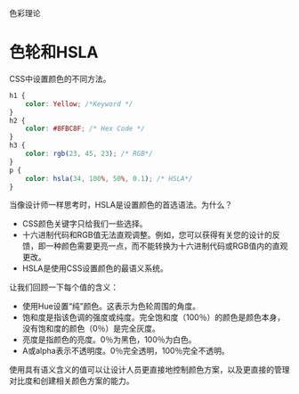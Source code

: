 色彩理论

# 色轮和HSLA

CSS中设置颜色的不同方法。

```CSS
h1 {
    color: Yellow; /*Keyword */
}
h2 {
    color: #8FBC8F; /* Hex Code */
}
h3 {
    color: rgb(23, 45, 23); /* RGB*/
}
p {
    color: hsla(34, 100%, 50%, 0.1); /* HSLA*/
}
```

当像设计师一样思考时，HSLA是设置颜色的首选语法。为什么？

- CSS颜色关键字只给我们一些选择。
- 十六进制代码和RGB值无法直观调整。例如，您可以获得有关您的设计的反馈，即一种颜色需要更亮一点，而不能转换为十六进制代码或RGB值内的直观更改。
- HSLA是使用CSS设置颜色的最语义系统。

让我们回顾一下每个值的含义：

- 使用Hue设置“纯”颜色。这表示为色轮周围的角度。
- 饱和度是指该色调的强度或纯度。完全饱和度（100％）的颜色是颜色本身，没有饱和度的颜色（0％）是完全灰度。
- 亮度是指颜色的亮度。0％为黑色，100％为白色。
- A或alpha表示不透明度。0％完全透明，100％完全不透明。

使用具有语义含义的值可以让设计人员更直接地控制颜色方案，以及更直接的管理对比度和创建相关颜色方案的能力。